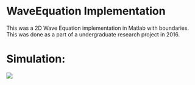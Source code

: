 # WaveEquation Implementation

This was a 2D Wave Equation implementation in Matlab with boundaries. This was done as a part of a undergraduate research project in 2016.

# Simulation:
![](2d_wave.gif)
